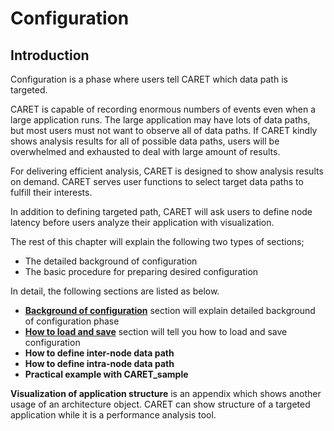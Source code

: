# Configuration

## Introduction

Configuration is a phase where users tell CARET which data path is targeted.

CARET is capable of recording enormous numbers of events even when a large application runs. The large application may have lots of data paths, but most users must not want to observe all of data paths. If CARET kindly shows analysis results for all of possible data paths, users will be overwhelmed and exhausted to deal with large amount of results.  

For delivering efficient analysis, CARET is designed to show analysis results on demand. CARET serves user functions to select target data paths to fulfill their interests.

In addition to defining targeted path, CARET will ask users to define node latency before users analyze their application with visualization.

The rest of this chapter will explain the following two types of sections;

- The detailed background of configuration
- The basic procedure for preparing desired configuration

In detail, the following sections are listed as below.

- [**Background of configuration**](./background.md) section will explain detailed background of configuration phase
- [**How to load and save**](./create_and_verify_architecture.md) section will tell you how to load and save configuration
- **How to define inter-node data path**
- **How to define intra-node data path**
- **Practical example with CARET_sample**

**Visualization of application structure** is an appendix which shows another usage of an architecture object. CARET can show structure of a targeted application while it is a performance analysis tool.
